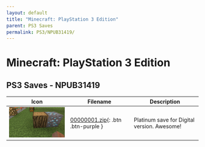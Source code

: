 ```yaml
---
layout: default
title: "Minecraft: PlayStation 3 Edition"
parent: PS3 Saves
permalink: PS3/NPUB31419/
---
```

# Minecraft: PlayStation 3 Edition

## PS3 Saves - NPUB31419

| Icon | Filename | Description |
|------|----------|-------------|
| ![Minecraft: PlayStation 3 Edition](ICON0.PNG) | [00000001.zip](00000001.zip){: .btn .btn-purple } | Platinum save for Digital version. Awesome! |
